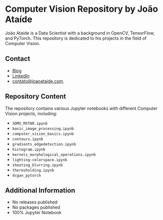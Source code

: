 # Computer Vision Repository by João Ataíde

João Ataíde is a Data Scientist with a background in OpenCV, TensorFlow, and PyTorch. This repository is dedicated to his projects in the field of Computer Vision.

## Contact
- [Blog](https://joaoataide.com)
- [LinkedIn](https://www.linkedin.com/in/jvataidee/)
- [contato@joaoataide.com](mailto:contato@joaoataide.com).

## Repository Content
The repository contains various Jupyter notebooks with different Computer Vision projects, including:

- `SDMS_MSTAR.ipynb`
- `basic_image_processing.ipynb`
- `computer_vision_basics.ipynb`
- `contours.ipynb`
- `gradients_edgedetection.ipynb`
- `histogram.ipynb`
- `kernels_morphological_operations.ipynb`
- `lighting-colorspace.ipynb`
- `shooting_blurring.ipynb`
- `theresholding.ipynb`
- `dcgan_pytorch`

## Additional Information
- No releases published
- No packages published
- 100% Jupyter Notebook
